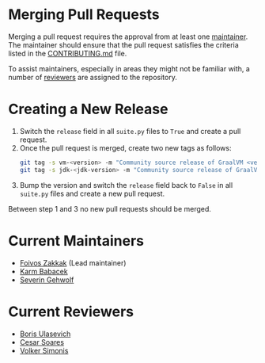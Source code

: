 # Merging Pull Requests

Merging a pull request requires the approval from at least one [maintainer](#current-maintainers). The maintainer should ensure that the pull request satisfies the criteria listed in the [CONTRIBUTING.md](CONTRIBUTING.md) file.

To assist maintainers, especially in areas they might not be familiar with, a number of [reviewers](#current-reviewers) are assigned to the repository.

# Creating a New Release

1. Switch the `release` field in all `suite.py` files to `True` and create a pull request.
2. Once the pull request is merged, create two new tags as follows:
   ```bash
   git tag -s vm-<version> -m "Community source release of GraalVM <version> for JDK 21"
   git tag -s jdk-<jdk-version> -m "Community source release of GraalVM <version> for JDK 21"
   ```
3. Bump the version and switch the `release` field back to `False`  in all `suite.py` files and create a new pull request.

Between step 1 and 3 no new pull requests should be merged.

# Current Maintainers

* [Foivos Zakkak](https://github.com/zakkak/) (Lead maintainer)
* [Karm Babacek](https://github.com/Karm/)
* [Severin Gehwolf](https://github.com/jerboaa/)

# Current Reviewers

* [Boris Ulasevich](https://github.com/bulasevich)
* [Cesar Soares](https://github.com/JohnTortugo)
* [Volker Simonis](https://github.com/simonis/)
